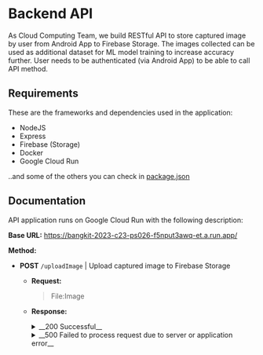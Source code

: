 # Backend API

As Cloud Computing Team, we build RESTful API to store captured image by user from Android App to Firebase Storage. The images collected can be used as additional dataset for ML model training to increase accuracy further. User needs to be authenticated (via Android App) to be able to call API method.

## Requirements

These are the frameworks and dependencies used in the application:

- NodeJS
- Express
- Firebase (Storage)
- Docker
- Google Cloud Run

..and some of the others you can check in [package.json](package.json)

## Documentation

API application runs on Google Cloud Run with the following description:

**Base URL:** <https://bangkit-2023-c23-ps026-f5nput3awq-et.a.run.app/>

**Method:**

- **POST** `/uploadImage` | Upload captured image to Firebase Storage
  - **Request:**
    >File:Image
  - **Response:**
    <details markdown=span>
    <summary markdown=span>__200 Successful__</summary>
    ```JSON
    {
      "message": "File succesfully uploaded",
      "name": "822E8AA99C97C34885FFAA65E9B576A3A589AD7E.jpg",
      "type": "image/jpeg",
      "url": "https://firebasestorage.googleapis.com/v0/b/capstone-project-c23-ps026.appspot.com/o/images%2F822E8AA99C97C34885FFAA65E9B576A3A589AD7E.jpg?alt=media&token=7caa2e5b-13e4-40ba-a2e1-fc50cde2f878"
    }
    ```
    </details>
    
    <details markdown=span>
    <summary markdown=span>__500 Failed to process request due to server or application error__</summary>
    ```JSON
    {
      "message": "Upload failed",
      "error": "Cannot read properties of undefined (reading 'originalname')"
    }
    ```
    </details>
